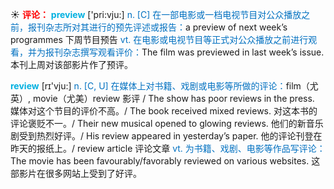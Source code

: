 ☀ <font color="red">**评论：**</font>
<font color="sky blue">**preview**</font> ['pri:vju:] 
<font color="#0070c0">n. [C] 在一部电影或一档电视节目对公众播放之前，报刊杂志所对其进行的预先评述或报告：</font>a preview of next week’s programmes 下周节目预告 <font color="#0070c0">vt. 在电影或电视节目等正式对公众播放之前进行观看，并为报刊杂志撰写观看评价：</font>The film was previewed in last week’s issue. 本刊上周对该部影片作了预评。

<font color="sky blue">**review**</font> [rɪ'vju:] 
<font color="#0070c0">n. [C, U] 在媒体上对书籍、戏剧或电影等所做的评论：</font>film（尤英）, movie（尤美）review 影评 / The show has poor reviews in the press. 媒体对这个节目的评价不高。/ The book received mixed reviews. 对这本书的评论褒贬不一。/ Their new musical opened to glowing reviews. 他们的新音乐剧受到热烈好评。/ His review appeared in yesterday’s paper. 他的评论刊登在昨天的报纸上。/ review article 评论文章 <font color="#0070c0">vt. 为书籍、戏剧、电影等作品写评论：</font>The movie has been favourably/favorably reviewed on various websites. 这部影片在很多网站上受到了好评。
